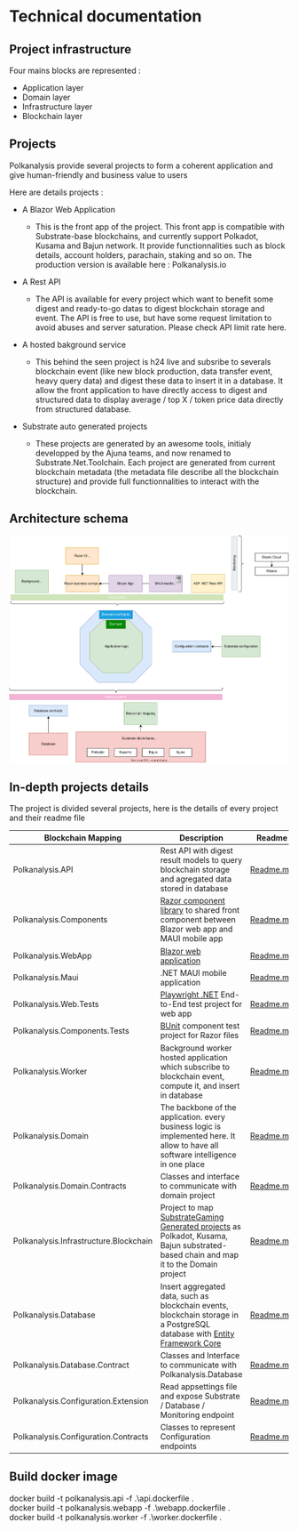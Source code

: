 # Technical documentation

## Project infrastructure

Four mains blocks are represented :
- Application layer
- Domain layer
- Infrastructure layer
- Blockchain layer

## Projects
Polkanalysis provide several projects to form a coherent application and give human-friendly and business value to users

Here are details projects :
- A Blazor Web Application
    * This is the front app of the project. This front app is compatible with Substrate-base blockchains, and currently support Polkadot, Kusama and Bajun network.
    It provide functionnalities such as block details, account holders, parachain, staking and so on.
    The production version is available here : Polkanalysis.io

- A Rest API
    * The API is available for every project which want to benefit some digest and ready-to-go datas to digest blockchain storage and event.
    The API is free to use, but have some request limitation to avoid abuses and server saturation. Please check API limit rate here.

- A hosted bakground service
    * This behind the seen project is h24 live and subsribe to severals blockchain event (like new block production, data transfer event, heavy query data) and digest these data to insert it in a database. It allow the front application to have directly access to digest and structured data to display average / top X / token price data directly from structured database.

- Substrate auto generated projects
    * These projects are generated by an awesome tools, initialy developped by the Ajuna teams, and now renamed to Substrate.Net.Toolchain.
    Each project are generated from current blockchain metadata (the metadata file describe all the blockchain structure) and provide full functionnalities to interact with the blockchain.
    
## Architecture schema

![Diagram](https://github.com/Apolixit/Polkanalysis/blob/master/Docs/Archi.svg)


## In-depth projects details
The project is divided several projects, here is the details of every project and their readme file

| Blockchain Mapping      | Description | Readme |
| ----------- | ----------- | ----------- |
| Polkanalysis.API      | Rest API with digest result models to query blockchain storage and agregated data stored in database | [Readme.md](https://github.com/Apolixit/Polkanalysis/tree/master/Polkanalysis.Api/readme.md)
| Polkanalysis.Components      | [Razor component library](https://learn.microsoft.com/en-us/aspnet/core/blazor/components/class-libraries?view=aspnetcore-7.0&tabs=visual-studio) to shared front component between Blazor web app and MAUI mobile app| [Readme.md](https://github.com/Apolixit/Polkanalysis/blob/master/Polkanalysis.Components/readme.md) |
| Polkanalysis.WebApp      | [Blazor web application](https://learn.microsoft.com/en-us/aspnet/core/blazor/) | [Readme.md](https://github.com/Apolixit/Polkanalysis/blob/master/Polkanalysis.WebApp/readme.md) |
| Polkanalysis.Maui      | .NET MAUI mobile application| [Readme.md](https://github.com/Apolixit/Polkanalysis/blob/master/Polkanalysis.Maui/readme.md) |
| Polkanalysis.Web.Tests      | [Playwright .NET](https://playwright.dev/dotnet) End-to-End test project for web app | [Readme.md](https://github.com/Apolixit/Polkanalysis/blob/master/Polkanalysis.Web.Tests/readme.md) |
| Polkanalysis.Components.Tests      | [BUnit](https://bunit.dev/) component test project for Razor files | [Readme.md](https://github.com/Apolixit/Polkanalysis/blob/master/Polkanalysis.Components.Tests/readme.md) |
| Polkanalysis.Worker      | Background worker hosted application which subscribe to blockchain event, compute it, and insert in database| [Readme.md](https://github.com/Apolixit/Polkanalysis/blob/master/Polkanalysis.Domain/readme.md) |
| Polkanalysis.Domain      | The backbone of the application. every business logic is implemented here. It allow to have all software intelligence in one place | [Readme.md](https://github.com/Apolixit/Polkanalysis/blob/master/Polkanalysis.Domain.Contracts/readme.md) |
| Polkanalysis.Domain.Contracts      | Classes and interface to communicate with domain project | [Readme.md]() |
| Polkanalysis.Infrastructure.Blockchain      | Project to map [SubstrateGaming Generated projects](https://github.com/SubstrateGaming/Substrate.NET.Toolchain) as Polkadot, Kusama, Bajun substrated-based chain and map it to the Domain project | [Readme.md](https://github.com/Apolixit/Polkanalysis/blob/master/Polkanalysis.Infrastructure.Blockchain/readme.md) |
| Polkanalysis.Database      | Insert aggregated data, such as blockchain events, blockchain storage in a PostgreSQL database with [Entity Framework Core](https://learn.microsoft.com/en-us/ef/core/) | [Readme.md](https://github.com/Apolixit/Polkanalysis/tree/master/Polkanalysis.Infrastructure.Database/readme.md) |
| Polkanalysis.Database.Contract      | Classes and Interface to communicate with Polkanalysis.Database | [Readme.md](https://github.com/Apolixit/Polkanalysis/tree/master/Polkanalysis.Infrastructure.Database.Contracts/readme.md) |
| Polkanalysis.Configuration.Extension      | Read appsettings file and expose Substrate / Database / Monitoring endpoint | [Readme.md](https://github.com/Apolixit/Polkanalysis/blob/master/Polkanalysis.Configuration.Extensions/readme.md) |
| Polkanalysis.Configuration.Contracts      | Classes to represent Configuration endpoints | [Readme.md](https://github.com/Apolixit/Polkanalysis/blob/master/Polkanalysis.Configuration.Contracts/readme.md) |
## Build docker image

docker build -t polkanalysis.api -f .\api.dockerfile .  
docker build -t polkanalysis.webapp -f .\webapp.dockerfile .  
docker build -t polkanalysis.worker -f .\worker.dockerfile .  
